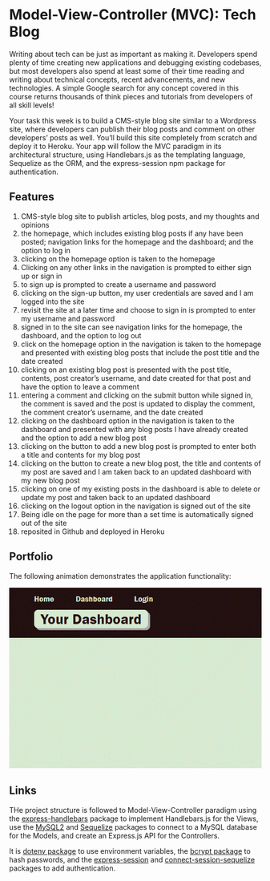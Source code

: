 # Model-View-Controller (MVC): Tech Blog

Writing about tech can be just as important as making it. Developers spend plenty of time creating new applications and debugging existing codebases, but most developers also spend at least some of their time reading and writing about technical concepts, recent advancements, and new technologies. A simple Google search for any concept covered in this course returns thousands of think pieces and tutorials from developers of all skill levels!

Your task this week is to build a CMS-style blog site similar to a Wordpress site, where developers can publish their blog posts and comment on other developers’ posts as well. You’ll build this site completely from scratch and deploy it to Heroku. Your app will follow the MVC paradigm in its architectural structure, using Handlebars.js as the templating language, Sequelize as the ORM, and the express-session npm package for authentication.

## Features

1) CMS-style blog site to  publish articles, blog posts, and my thoughts and opinions
2) the homepage, which includes existing blog posts if any have been posted; navigation links for the homepage and the dashboard; and the option to log in
3) clicking on the homepage option is taken to the homepage
4) Clicking on any other links in the navigation is prompted to either sign up or sign in
5) to sign up is prompted to create a username and password
6) clicking on the sign-up button, my user credentials are saved and I am logged into the site
7) revisit the site at a later time and choose to sign in is prompted to enter my username and password
8) signed in to the site can see navigation links for the homepage, the dashboard, and the option to log out
9) click on the homepage option in the navigation is taken to the homepage and presented with existing blog posts that include the post title and the date created
10) clicking on an existing blog post is presented with the post title, contents, post creator’s username, and date created for that post and have the option to leave a comment
11) entering a comment and clicking on the submit button while signed in, the comment is saved and the post is updated to display the comment, the comment creator’s username, and the date created
12) clicking on the dashboard option in the navigation is taken to the dashboard and presented with any blog posts I have already created and the option to add a new blog post
13) clicking on the button to add a new blog post is prompted to enter both a title and contents for my blog post
14) clicking on the button to create a new blog post, the title and contents of my post are saved and I am taken back to an updated dashboard with my new blog post
15) clicking on one of my existing posts in the dashboard is able to delete or update my post and taken back to an updated dashboard
16) clicking on the logout option in the navigation is signed out of the site
17) Being idle on the page for more than a set time is automatically signed out of the site 
18) reposited in Github and deployed in Heroku

## Portfolio

The following animation demonstrates the application functionality:

![Animation cycles through signing into the app, clicking on buttons, and updating blog posts.](./assets/images/page.gif) 

## Links

THe project structure is followed to Model-View-Controller paradigm using the [express-handlebars](https://www.npmjs.com/package/express-handlebars) package to implement Handlebars.js for the Views, use the [MySQL2](https://www.npmjs.com/package/mysql2) and [Sequelize](https://www.npmjs.com/package/sequelize) packages to connect to a MySQL database for the Models, and create an Express.js API for the Controllers.

It is [dotenv package](https://www.npmjs.com/package/dotenv) to use environment variables, the [bcrypt package](https://www.npmjs.com/package/bcrypt) to hash passwords, and the [express-session](https://www.npmjs.com/package/express-session) and [connect-session-sequelize](https://www.npmjs.com/package/connect-session-sequelize) packages to add authentication.

